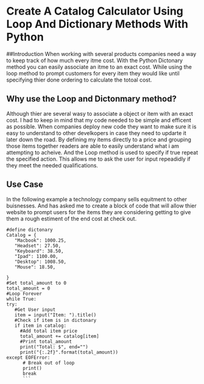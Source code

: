 # Create A Catalog Calculator Using Loop And Dictionary Methods With Python

##Introduction 
When working with several products companies need a way to keep track of how much every itme cost. With the Python Dictonary method you can easily associate an itme to an exact cost.
While using the loop method to prompt customers for every item they would like until specifying thier done ordering to calculate the totoal cost.

## Why use the Loop and Dictonmary method? 
Although thier are several wasy to associate a object or item with an exact cost. I had to keep in mind that my code needed to be simple and efficent as possible. 
When companies deploy new code they want to make sure it is easy to understand to other develkopers in case they need to updarte it later down the road. 
By defining my items directly to a price and grouping those items together readers are able to easily understand what i am attempting to acheive. And the Loop method
is used to specify if true repeat the specified action. This allows me to ask the user for input repeadidly if they meet the needed qualifications. 

## Use Case
In the following example a technology company sells equitment to other buisnesses. And has asked me to create a block of code that will allow thier website to prompt 
users for the items they are considering getting to give them a rough estiment of the end cost at check out. 

 ```
#define dictonary
Catalog = {
    "Macbook": 1000.25,
    "Headset": 27.50,
    "Keyboard": 38.50,
    "Ipad": 1100.00,
    "Desktop": 1008.50,
    "Mouse": 18.50,
 
}
#Set total_amount to 0
total_amount = 0
#Loop Forever
while True:
 try:
    #Get User input
    item = input("Item: ").title()
    #Check if item is in dictonary
    if item in catalog:
      #Add total item price
      total_amount += catalog[item]
      #Print total_amount
      print("Total: $", end="")
      print("{:.2f}".format(total_amount))
 except EOFError:
       # Break out of loop
       print()
       break
       ```
